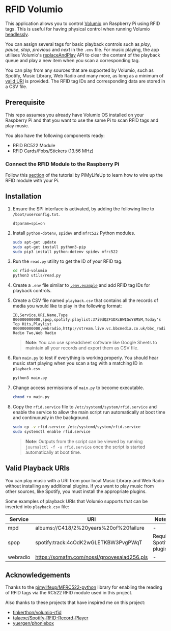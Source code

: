 # RFID Volumio

This application allows you to control [Volumio](https://volumio.com/en/) on Raspberry Pi using RFID tags. This is useful for having physical control when running Volumio [headlessly](https://en.wikipedia.org/wiki/Headless_computer).

You can assign several tags for basic playback controls such as _play_, _pause_, _stop_, _previous_ and _next_ in the `.env` file. For music playing, the app utilises Volumio's [replaceAndPlay](https://volumio.github.io/docs/API/REST_API.html#page_ADDING_ITEMS_TO_PLAYBACK) API to clear the content of the playback queue and play a new item when you scan a corresponding tag.

You can play from any sources that are supported by Volumio, such as Spotify, Music Library, Web Radio and many more, as long as a minimum of [valid URI](#valid-playback-uris) is provided. The RFID tag IDs and corresponding data are stored in a CSV file.

## Prerequisite

This repo assumes you already have Volumio OS installed on your Raspberry Pi and that you want to use the same Pi to scan RFID tags and play music.

You also have the following components ready:

- RFID RC522 Module
- RFID Cards/Fobs/Stickers (13.56 MHz)

### Connect the RFID Module to the Raspberry Pi

Follow this [section](https://pimylifeup.com/raspberry-pi-rfid-rc522/#wiring-the-rfid-rc522) of the tutorial by PiMyLifeUp to learn how to wire up the RFID module with your Pi.

## Installation

1. Ensure the SPI interface is activated, by adding the following line to `/boot/userconfig.txt`.

   ```
   dtparam=spi=on
   ```

2. Install `python-dotenv`, `spidev` and `mfrc522` Python modules.

   ```bash
   sudo apt-get update
   sudo apt-get install python3-pip
   sudo pip3 install python-dotenv spidev mfrc522
   ```

3. Run the `read.py` utility to get the ID of your RFID tag.

   ```bash
   cd rfid-volumio
   python3 utils/read.py
   ```

4. Create a `.env` file similar to [`.env.example`](https://github.com/fywk/rfid-volumio/blob/main/.env.example) and add RFID tag IDs for playback controls.

5. Create a CSV file named `playback.csv` that contains all the records of media you would like to play in the following format:

   ```csv
   ID,Service,URI,Name,Type
   000000000000,spop,spotify:playlist:37i9dQZF1DXcBWIGoYBM5M,Today's Top Hits,Playlist
   000000000000,webradio,http://stream.live.vc.bbcmedia.co.uk/bbc_radio_two,BBC Radio Two,Web Radio
   ```

   > **Note**:
   > You can use spreadsheet software like Google Sheets to maintain all your records and export them as CSV file.

6. Run `main.py` to test if everything is working properly. You should hear music start playing when you scan a tag with a matching ID in `playback.csv`.

   ```bash
   python3 main.py
   ```

7. Change access permissions of `main.py` to become executable.

   ```bash
   chmod +x main.py
   ```

8. Copy the `rfid.service` file to `/etc/systemd/system/rfid.service` and enable the service to allow the main script run automatically at boot time and continuously in the background.

   ```bash
   sudo cp -v rfid.service /etc/systemd/system/rfid.service
   sudo systemctl enable rfid.service
   ```

   > **Note**:
   > Outputs from the script can be viewed by running `journalctl -f -u rfid.service` once the script is started automatically at boot time.

## Valid Playback URIs

You can play music with a URI from your local Music Library and Web Radio without installing any additional plugins. If you want to play music from other sources, like Spotify, you must install the appropriate plugins.

Some examples of playback URIs that Volumio supports that can be inserted into `playback.csv` file:

| Service  | URI                                         | Notes                   |
| -------- | ------------------------------------------- | ----------------------- |
| mpd      | albums://C418/2%20years%20of%20failure      | -                       |
| spop     | spotify:track:4cOdK2wGLETKBW3PvgPWqT        | Require Spotify plugin. |
| webradio | https://somafm.com/nossl/groovesalad256.pls | -                       |

## Acknowledgements

Thanks to the [pimylifeup/MFRC522-python](https://github.com/pimylifeup/MFRC522-python) library for enabling the reading of RFID tags via the RC522 RFID module used in this project.

Also thanks to these projects that have inspired me on this project:

- [tinkerthon/volumio-rfid](https://github.com/tinkerthon/volumio-rfid)
- [talaexe/Spotify-RFID-Record-Player](https://github.com/talaexe/Spotify-RFID-Record-Player)
- [yuergen/phoniebox](https://github.com/yuergen/phoniebox)
